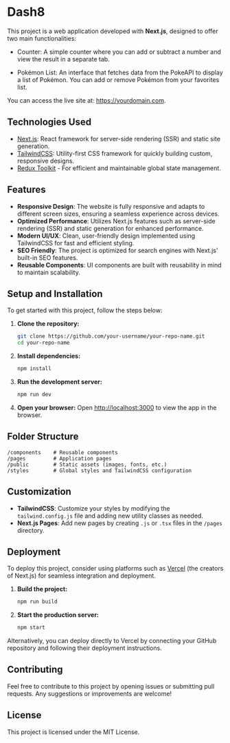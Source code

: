 # Dash8

This project is a web application developed with **Next.js**, designed to offer two main functionalities:

- Counter: A simple counter where you can add or subtract a number and view the result in a separate tab.

- Pokémon List: An interface that fetches data from the PokeAPI to display a list of Pokémon. You can add or remove Pokémon from your favorites list.

You can access the live site at: https://yourdomain.com.

## Technologies Used

- [Next.js](https://nextjs.org/): React framework for server-side rendering (SSR) and static site generation.
- [TailwindCSS](https://tailwindcss.com/): Utility-first CSS framework for quickly building custom, responsive designs.
- [Redux Toolkit](https://redux-toolkit.js.org/) - For efficient and maintainable global state management.

## Features

- **Responsive Design**: The website is fully responsive and adapts to different screen sizes, ensuring a seamless experience across devices.
- **Optimized Performance**: Utilizes Next.js features such as server-side rendering (SSR) and static generation for enhanced performance.
- **Modern UI/UX**: Clean, user-friendly design implemented using TailwindCSS for fast and efficient styling.
- **SEO Friendly**: The project is optimized for search engines with Next.js' built-in SEO features.
- **Reusable Components**: UI components are built with reusability in mind to maintain scalability.

## Setup and Installation

To get started with this project, follow the steps below:

1. **Clone the repository:**
   ```bash
   git clone https://github.com/your-username/your-repo-name.git
   cd your-repo-name
   ```

2. **Install dependencies:**
   ```bash
   npm install
   ```

3. **Run the development server:**
   ```bash
   npm run dev
   ```

4. **Open your browser:**
   Open [http://localhost:3000](http://localhost:3000) to view the app in the browser.

## Folder Structure

```
/components    # Reusable components
/pages         # Application pages
/public        # Static assets (images, fonts, etc.)
/styles        # Global styles and TailwindCSS configuration
```

## Customization

- **TailwindCSS**: Customize your styles by modifying the `tailwind.config.js` file and adding new utility classes as needed.
- **Next.js Pages**: Add new pages by creating `.js` or `.tsx` files in the `/pages` directory.

## Deployment

To deploy this project, consider using platforms such as [Vercel](https://vercel.com/) (the creators of Next.js) for seamless integration and deployment.

1. **Build the project:**
   ```bash
   npm run build
   ```

2. **Start the production server:**
   ```bash
   npm start
   ```

Alternatively, you can deploy directly to Vercel by connecting your GitHub repository and following their deployment instructions.

## Contributing

Feel free to contribute to this project by opening issues or submitting pull requests. Any suggestions or improvements are welcome!

## License

This project is licensed under the MIT License.
